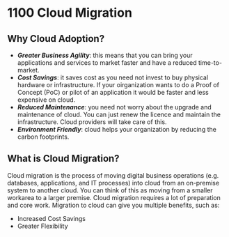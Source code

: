 # 1100 Cloud Migration

## Why Cloud Adoption?

- ***Greater Business Agility***: this means that you can bring your applications and services to market faster and have a reduced time-to-market.
- ***Cost Savings***: it saves cost as you need not invest to buy physical hardware or infrastructure. If your oirganization wants to do a Proof of Concept (PoC) or pilot of an application it would be faster and less expensive on cloud.
- ***Reduced Maintenance***: you need not worry about the upgrade and maintenance of cloud. You can just renew the licence and maintain the infrastructure. Cloud providers will take care of this.
- ***Environment Friendly***: cloud helps your organization by reducing the carbon footprints.

## What is Cloud Migration?

Cloud migration is the process of moving digital business operations (e.g. databases, applications, and IT processes) into cloud from an on-premise system to another cloud. You can think of this as moving from a smaller workarea to a larger premise. Cloud migration requires a lot of preparation and core work. Migration to cloud can give you multiple benefits, such as:

- Increased Cost Savings
- Greater Flexibility
